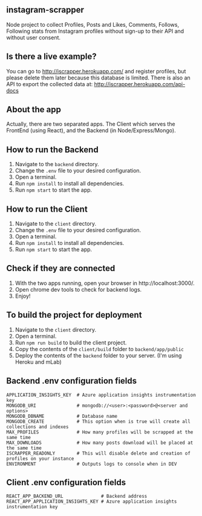 ## instagram-scrapper
Node project to collect Profiles, Posts and Likes, Comments, Follows, Following stats from Instagram profiles without sign-up to their API and without user consent.

## Is there a live example?
You can go to http://iscrapper.herokuapp.com/ and register profiles, but please delete them later because this database is limited. There is also an API to export the collected data at: http://iscrapper.herokuapp.com/api-docs

## About the app
Actually, there are two separated apps. The Client which serves the FrontEnd (using React), and the Backend (in Node/Express/Mongo).

## How to run the Backend
1. Navigate to the `backend` directory.
2. Change the `.env` file to your desired configuration.
3. Open a terminal.
4. Run `npm install` to install all dependencies.
5. Run `npm start` to start the app.

## How to run the Client
1. Navigate to the `client` directory.
2. Change the `.env` file to your desired configuration.
3. Open a terminal.
4. Run `npm install` to install all dependencies.
5. Run `npm start` to start the app.

## Check if they are connected
1. With the two apps running, open your browser in http://localhost:3000/.
2. Open chrome dev tools to check for backend logs.
3. Enjoy!

## To build the project for deployment
1. Navigate to the `client` directory.
2. Open a terminal.
3. Run `npm run build` to build the client project.
4. Copy the contents of the `client/build` folder to `backend/app/public`
5. Deploy the contents of the `backend` folder to your server. (I'm using Heroku and mLab)

## Backend .env configuration fields
```
APPLICATION_INSIGHTS_KEY  # Azure application insights instrumentation key
MONGODB_URI               # mongodb://<user>:<password>@<server and options>
MONGODB_DBNAME            # Database name 
MONGODB_CREATE            # This option when is true will create all collections and indexes
MAX_PROFILES              # How many profiles will be scrapped at the same time
MAX_DOWNLOADS             # How many posts download will be placed at the same time
ISCRAPPER_READONLY        # This will disable delete and creation of profiles on your instance
ENVIRONMENT               # Outputs logs to console when in DEV
```

## Client .env configuration fields
```
REACT_APP_BACKEND_URL              # Backend address
REACT_APP_APPLICATION_INSIGHTS_KEY # Azure application insights instrumentation key
```

